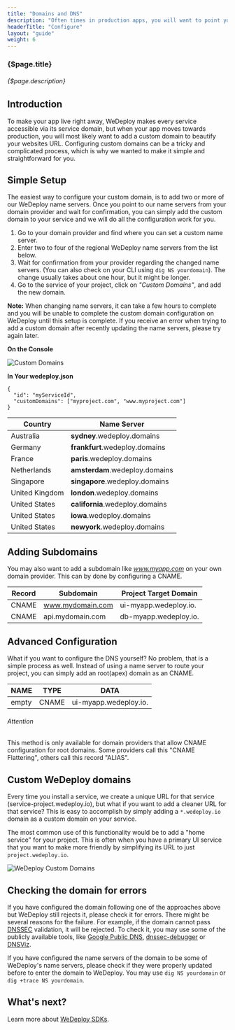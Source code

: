 ```yaml
---
title: "Domains and DNS"
description: "Often times in production apps, you will want to point your service URL's to a custom domain so it's easier for users to find your site and more consistant with your message and branding."
headerTitle: "Configure"
layout: "guide"
weight: 6
---
```


### {$page.title}

###### {$page.description}

<article id="1">

## Introduction

To make your app live right away, WeDeploy makes every service accessible via its service domain, but when your app moves towards production, you will most likely want to add a custom domain to beautify your websites URL. Configuring custom domains can be a tricky and complicated process, which is why we wanted to make it simple and straightforward for you.

</article>

<article id="2">

## Simple Setup

The easiest way to configure your custom domain, is to add two or more of our WeDeploy name servers. Once you point to our name servers from your domain provider and wait for confirmation, you can simply add the custom domain to your service and we will do all the configuration work for you.

1. Go to your domain provider and find where you can set a custom name server.
2. Enter two to four of the regional WeDeploy name servers from the list below.
3. Wait for confirmation from your provider regarding the changed name servers. (You can also check on your CLI using `dig NS yourdomain`). The change usually takes about one hour, but it might be longer.
4. Go to the service of your project, click on _"Custom Domains"_, and add the new domain.

<aside>

**Note:** When changing name servers, it can take a few hours to complete and you will be unable to complete the custom domain configuration on WeDeploy until this setup is complete. If you receive an error when trying to add a custom domain after recently updating the name servers, please try again later.

</aside>

**On the Console**

![Custom Domains](/images/docs/intro/custom-domains--settings.png)

**In Your wedeploy.json**

```application/json
{
  "id": "myServiceId",
  "customDomains": ["myproject.com", "www.myproject.com"]
}
```

<div class="table-container">

| Country           | Name Server                     |
| ----------------- | ------------------------------- |
| Australia         | **sydney**.wedeploy.domains     |
| Germany           | **frankfurt**.wedeploy.domains  |
| France            | **paris**.wedeploy.domains      |
| Netherlands       | **amsterdam**.wedeploy.domains  |
| Singapore         | **singapore**.wedeploy.domains  |
| United Kingdom    | **london**.wedeploy.domains     |
| United States     | **california**.wedeploy.domains |
| United States     | **iowa**.wedeploy.domains       |
| United States     | **newyork**.wedeploy.domains    |

</div>

</article>

<article id="3">

## Adding Subdomains

You may also want to add a subdomain like _www.myapp.com_ on your own domain provider. This can by done by configuring a CNAME.

<div class="table-container">

| Record            | Subdomain            | Project Target Domain    |
| ----------------- | -------------------- | ------------------------ |
| CNAME             | www.mydomain.com     | ui-myapp.wedeploy.io.    |
| CNAME             | api.mydomain.com     | db-myapp.wedeploy.io.    |

</div>

</article>

<article id="4">

## Advanced Configuration

What if you want to configure the DNS yourself? No problem, that is a simple process as well. Instead of using a name server to route your project, you can simply add an root(apex) domain as an CNAME.

<div class="table-container">

| NAME              | TYPE        | DATA                    |
| ----------------- | ----------- | ----------------------- |
| empty             | CNAME       | ui-myapp.wedeploy.io.   |

</div>

<aside>

###### <span class="icon-16-alert"></span> Attention

This method is only available for domain providers that allow CNAME configuration for root domains. Some providers call this "CNAME Flattering", others call this record "ALIAS".

</aside>

</article>

<article id="5">

## Custom WeDeploy domains

Every time you install a service, we create a unique URL for that service (service-project.wedeploy.io), but what if you want to add a cleaner URL for that service? This is easy to accomplish by simply adding a `*.wedeploy.io` domain as a custom domain on your service.

The most common use of this functionality would be to add a "home service" for your project. This is often when you have a primary UI service that you want to make more friendly by simplifying its URL to just `project.wedeploy.io`.

![WeDeploy Custom Domains](/images/docs/intro/custom-domains--wedeploy-domains.png)

## Checking the domain for errors

If you have configured the domain following one of the approaches above but WeDeploy still rejects it, please check it for errors. There might be several reasons for the failure. For example, if the domain cannot pass [DNSSEC](http://www.dnssec.net/) validation, it will be rejected. To check it, you may use some of the publicly available tools, like [Google Public DNS](https://dns.google.com/), [dnssec-debugger](http://dnssec-debugger.verisignlabs.com/) or [DNSViz](http://dnsviz.net/).

If you have configured the name servers of the domain to be some of WeDeploy's name servers, please check if they were properly updated before to enter the domain to WeDeploy. You may use `dig NS yourdomain` or `dig +trace NS yourdomain`.

</article>

## What's next?

Learn more about [WeDeploy SDKs](/docs/configure/wedeploy-sdks/).
